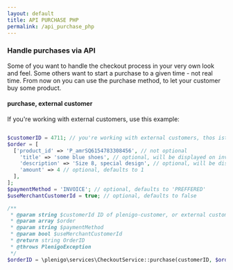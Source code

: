 ```yaml
---
layout: default
title: API PURCHASE PHP
permalink: /api_purchase_php
---
```


### Handle purchases via API

Some of you want to handle the checkout process in your very own look and feel. Some others want to start a purchase to a given time - not real time. From now on you can use the purchase method, to let your customer buy some product.

#### purchase, external customer
If you're working with external customers, use this example:

```php

$customerID = 4711; // you're working with external customers, thos ist your unique ID of this customer
$order = [
  ['product_id' => 'P_amrSQ6154783308456', // not optional
    'title' => 'some blue shoes', // optional, will be displayed on invoice
    'description' => 'Size 8, special design', // optional, will be displayed on ivoice
    'amount' => 4 // optional, defaults to 1
  ],
];
$paymentMethod = 'INVOICE'; // optional, defaults to 'PREFFERED'
$useMerchantCustomerId = true; // optional, defaults to false

/**
 * @param string $customerId ID of plenigo-customer, or external customer, if $useMerchantCustomerId is set to true
 * @param array $order
 * @param string $paymentMethod
 * @param bool $useMerchantCustomerId
 * @return string OrderID
 * @throws PlenigoException
 */
$orderID = \plenigo\services\CheckoutService::purchase(customerID, $order, $paymentMethod, $useMerchantCustomerId);
```
